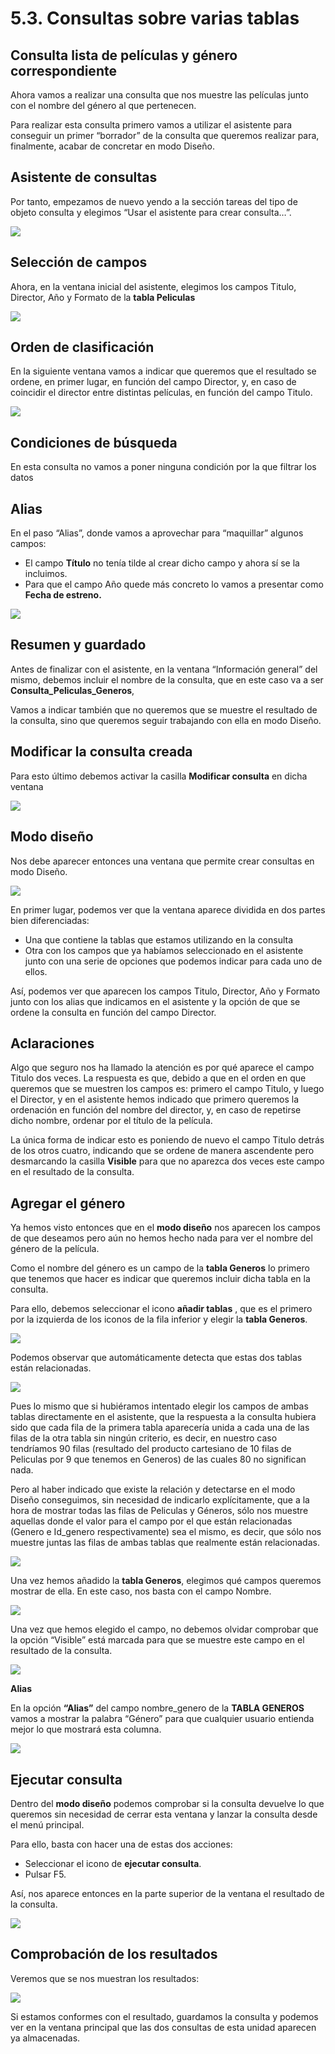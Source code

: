 # 5.3. Consultas sobre varias tablas

## Consulta lista de películas y género correspondiente

Ahora vamos a realizar una consulta que nos muestre las películas junto con el nombre del género al que pertenecen. 

Para realizar esta consulta primero vamos a utilizar el asistente para conseguir un primer “borrador” de la consulta que queremos realizar para, finalmente, acabar de concretar en modo Diseño. 

## Asistente de consultas

Por tanto, empezamos de nuevo yendo a la sección tareas del tipo de objeto consulta y elegimos “Usar el asistente para crear consulta…”. 

![](media/image69.png)

## Selección de campos

Ahora, en la ventana inicial del asistente, elegimos los campos Titulo, Director, Año y Formato de la **tabla Peliculas**

![](media/image70.png)

## Orden de clasificación

En la siguiente ventana vamos a indicar que queremos que el resultado se ordene, en primer lugar, en función del campo Director, y, en caso de coincidir el director entre distintas películas, en función del campo Titulo. 

![](media/image71.png)

## Condiciones de búsqueda

En esta consulta no vamos a poner ninguna condición por la que filtrar los datos

## Alias

En el paso “Alias”, donde vamos a aprovechar para “maquillar” algunos campos:

- El campo **Título** no tenía tilde al crear dicho campo y ahora sí se la incluimos. 
- Para que el campo Año quede más concreto lo vamos a presentar como **Fecha de estreno.** 

![](media/image72.png)

## Resumen y guardado

Antes de finalizar con el asistente, en la ventana “Información general” del mismo, debemos incluir el nombre de la consulta, que en este caso va a ser  **Consulta_Peliculas_Generos**, 

Vamos a indicar también que no queremos que se muestre el resultado de la consulta, sino que queremos seguir trabajando con ella en modo Diseño.

## Modificar la consulta creada

Para esto último debemos activar la casilla **Modificar consulta** en dicha ventana

![](media/image73.png)

## Modo diseño

Nos debe aparecer entonces una ventana que permite crear consultas en modo Diseño. 

![](media/image74.png)

En primer lugar, podemos ver que la ventana aparece dividida en dos partes bien diferenciadas: 

- Una que contiene la tablas que estamos utilizando en la consulta 
- Otra con los campos que ya habíamos seleccionado en el asistente junto con una serie de opciones que podemos indicar para cada uno de ellos. 

Así, podemos ver que aparecen los campos Titulo, Director, Año y Formato junto con los alias que indicamos en el asistente y la opción de que se ordene la consulta en función del campo Director. 

## Aclaraciones

Algo que seguro nos ha llamado la atención es por qué aparece el campo Titulo dos veces. La respuesta es que, debido a que en el orden en que queremos que se muestren los campos es: primero el campo Titulo, y luego el Director, y en el asistente hemos indicado que primero queremos la ordenación en función del nombre del director, y, en caso de repetirse dicho nombre, ordenar por el título de la película. 

La única forma de indicar esto es poniendo de nuevo el campo Titulo detrás de los otros cuatro, indicando que se ordene de manera ascendente pero desmarcando la casilla **Visible** para que no aparezca dos veces este campo en el resultado de la consulta. 

## Agregar el género

Ya hemos visto entonces que en el **modo diseño** nos aparecen los campos de  que deseamos pero aún no hemos hecho nada para ver el nombre del género de la película. 

Como el nombre del género es un campo de la **tabla Generos** lo primero que tenemos que hacer es indicar que queremos incluir dicha tabla en la consulta. 

Para ello, debemos seleccionar el icono **añadir tablas** , que es el primero por la izquierda de los iconos de la fila inferior y elegir la **tabla Generos**. 

![](media/image76.png)

Podemos observar que automáticamente detecta que estas dos tablas están relacionadas. 

![](media/image77.png)

Pues lo mismo que si hubiéramos intentado elegir los campos de ambas tablas directamente en el asistente, que la respuesta a la consulta hubiera sido que cada fila de la primera tabla aparecería unida a cada una de las filas de la otra tabla sin ningún criterio, es decir, en nuestro caso tendríamos 90 filas (resultado del producto cartesiano de 10 filas de Peliculas por 9 que tenemos en Generos) de las cuales 80 no significan nada. 

Pero al haber indicado que existe la relación y detectarse en el modo Diseño conseguimos, sin necesidad de indicarlo explícitamente, que a la hora de mostrar todas las filas de Peliculas y Géneros, sólo nos muestre aquellas donde el valor para el campo por el que están relacionadas (Genero e Id_genero respectivamente) sea el mismo, es decir, que sólo nos muestre juntas las filas de ambas tablas que realmente están relacionadas. 

![](media/image78.png)

Una vez hemos añadido la **tabla Generos**, elegimos qué campos queremos mostrar de ella. En este caso, nos basta con el campo Nombre.

![](media/image79.png)

Una vez que hemos elegido el campo, no debemos olvidar comprobar que la opción “Visible” está marcada para que se muestre este campo en el resultado de la consulta.

![](media/image80.png)

**Alias**

En la opción **“Alias”** del campo nombre_genero de la **TABLA GENEROS** vamos a mostrar la palabra “Género” para que cualquier usuario entienda mejor lo que mostrará esta columna.

![](media/image81.png)

## Ejecutar consulta

Dentro del **modo diseño** podemos comprobar si la consulta devuelve lo que queremos sin necesidad de cerrar esta ventana y lanzar la consulta desde el menú principal. 

Para ello, basta con hacer una de estas dos acciones:

- Seleccionar el icono de **ejecutar consulta**. 
- Pulsar F5.

Así, nos aparece entonces en la parte superior de la ventana el resultado de la consulta.

![](media/image82.png)

## Comprobación de los resultados

Veremos que se nos muestran los resultados:

![](media/image83.png)

Si estamos conformes con el resultado, guardamos la consulta y podemos ver en la ventana principal que las dos consultas de esta unidad aparecen ya almacenadas.
